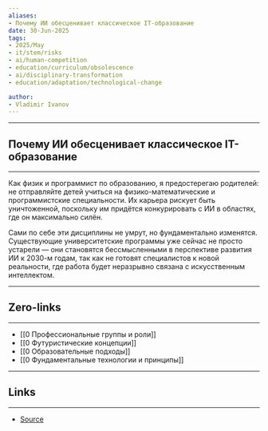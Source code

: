 ```yaml
---
aliases: 
- Почему ИИ обесценивает классическое IT-образование 
date: 30-Jun-2025
tags:
- 2025/May
- it/stem/risks
- ai/human-competition
- education/curriculum/obsolescence
- ai/disciplinary-transformation
- education/adaptation/technological-change

author:
- Vladimir Ivanov
---
```

-----
##  Почему ИИ обесценивает классическое IT-образование 
-----
Как физик и программист по образованию, я предостерегаю родителей: не отправляйте детей учиться на физико-математические и программистские специальности. Их карьера рискует быть уничтоженной, поскольку им придётся конкурировать с ИИ в областях, где он максимально силён.

Сами по себе эти дисциплины не умрут, но фундаментально изменятся. Существующие университетские программы уже сейчас не просто устарели — они становятся бессмысленными в перспективе развития ИИ к 2030-м годам, так как не готовят специалистов к новой реальности, где работа будет неразрывно связана с искусственным интеллектом.

---
## Zero-links
---
- [[0 Профессиональные группы и роли]]
- [[0 Футуристические концепции]]
- [[0 Образовательные подходы]]
- [[0 Фундаментальные технологии и принципы]]

---
## Links
---
- [Source](https://t.me/turboproject/1718)